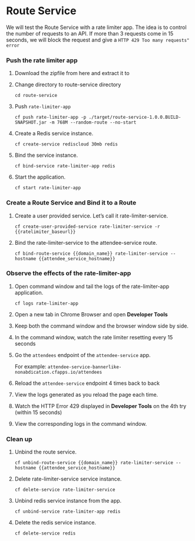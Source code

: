 # Route Service

We will test the Route Service with a rate limiter app. The idea is to control the number of requests to an API. If more than 3 requests come in 15 seconds, we will block the request and give a ```HTTP 429 Too many requests" error```

### Push the rate limiter app

1. Download the zipfile from here and extract it to 
2. Change directory to route-service directory

    ```cd route-service```

3. Push ```rate-limiter-app```

    ```cf push rate-limiter-app -p ./target/route-service-1.0.0.BUILD-SNAPSHOT.jar -m 768M --random-route --no-start```
    
4. Create a Redis service instance.

    ```cf create-service rediscloud 30mb redis```
    
5. Bind the service instance.

    ```cf bind-service rate-limiter-app redis```
    
6. Start the application.

    ```cf start rate-limiter-app```
    
### Create a Route Service and Bind it to a Route

1. Create a user provided service. Let’s call it rate-limiter-service.

    ```cf create-user-provided-service rate-limiter-service -r {{ratelimiter_baseurl}}```
    
2. Bind the rate-limiter-service to the attendee-service route.

    ```cf bind-route-service {{domain_name}} rate-limiter-service --hostname {{attendee_service_hostname}}```
    
### Observe the effects of the rate-limiter-app

 1. Open command window and tail the logs of the rate-limiter-app application.
 
    ```cf logs rate-limiter-app```
    
 2. Open a new tab in Chrome Browser and open **Developer Tools**
 3. Keep both the command window and the browser window side by side.
 4. In the command window, watch the rate limiter resetting every 15 seconds
 5. Go the ```attendees``` endpoint of the ```attendee-service``` app. 
 
    For example: ```attendee-service-bannerlike-nonabdication.cfapps.io/attendees```
    
 6. Reload the ```attendee-service``` endpoint 4 times back to back
 7. View the logs generated as you reload the page each time.
 8. Watch the HTTP Error 429 displayed in **Developer Tools** on the 4th try (within 15 seconds)
 9. View the corresponding logs in the command window.
 
 ### Clean up
 
 1. Unbind the route service.
 
    ```cf unbind-route-service {{domain_name}} rate-limiter-service --hostname {{attendee_service_hostname}}```
    
2. Delete rate-limiter-service service instance.

    ```cf delete-service rate-limiter-service```
    
3. Unbind redis service instance from the app.

    ```cf unbind-service rate-limiter-app redis```
    
4. Delete the redis service instance.

    ```cf delete-service redis```
